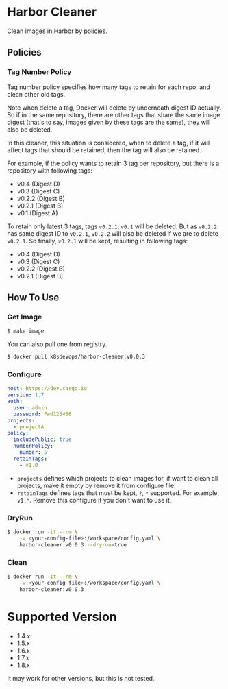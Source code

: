 # Harbor Cleaner
Clean images in Harbor by policies.

## Policies

### Tag Number Policy

Tag number policy specifies how many tags to retain for each repo, and clean other old tags.

Note when delete a tag, Docker will delete by underneath digest ID actually. So if in the same repository, there are other tags that share the same image digest (that's to say, images given by these tags are the same), they will also be deleted.

In this cleaner, this situation is considered, when to delete a tag, if it will affect tags that should be retained, then the tag will also be retained.

For example, if the policy wants to retain 3 tag per repository, but there is a repository with following tags:

- v0.4   (Digest D)
- v0.3   (Digest C)
- v0.2.2 (Digest B)
- v0.2.1 (Digest B)
- v0.1   (Digest A)

To retain only latest 3 tags, tags `v0.2.1`, `v0.1` will be deleted. But as `v0.2.2` has same digest ID to `v0.2.1`, `v0.2.2` will also be deleted if we are to delete `v0.2.1`. So finally, `v0.2.1` will be kept, resulting in following tags:

- v0.4   (Digest D)
- v0.3   (Digest C)
- v0.2.2 (Digest B)
- v0.2.1 (Digest B)

## How To Use

### Get Image

```bash
$ make image
```

You can also pull one from registry.

```bash
$ docker pull k8sdevops/harbor-cleaner:v0.0.3
```

### Configure

```yaml
host: https://dev.cargo.io
version: 1.7
auth:
  user: admin
  password: Pwd123456
projects:
  - projectA
policy:
  includePublic: true
  numberPolicy:
    number: 5
  retainTags:
    - v1.0
```

- `projects` defines which projects to clean images for, if want to clean all projects, make it empty by remove it from configure file.
- `retainTags` defines tags that must be kept, `?`, `*` supported. For example, `v1.*`. Remove this configure if you don't want to use it.

### DryRun

```bash
$ docker run -it --rm \
    -v <your-config-file>:/workspace/config.yaml \
    harbor-cleaner:v0.0.3 --dryrun=true
```

### Clean

```bash
$ docker run -it --rm \
    -v <your-config-file>:/workspace/config.yaml \
    harbor-cleaner:v0.0.3
```

# Supported Version

- 1.4.x
- 1.5.x
- 1.6.x
- 1.7.x
- 1.8.x

It may work for other versions, but this is not tested.